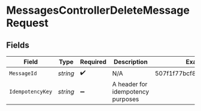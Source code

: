 # MessagesControllerDeleteMessageRequest


## Fields

| Field                             | Type                              | Required                          | Description                       | Example                           |
| --------------------------------- | --------------------------------- | --------------------------------- | --------------------------------- | --------------------------------- |
| `MessageId`                       | *string*                          | :heavy_check_mark:                | N/A                               | 507f1f77bcf86cd799439011          |
| `IdempotencyKey`                  | *string*                          | :heavy_minus_sign:                | A header for idempotency purposes |                                   |
